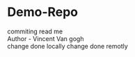 # Demo-Repo
commiting read me
<br>
Author - Vincent Van gogh
<br>
change done locally 
change done remotly
